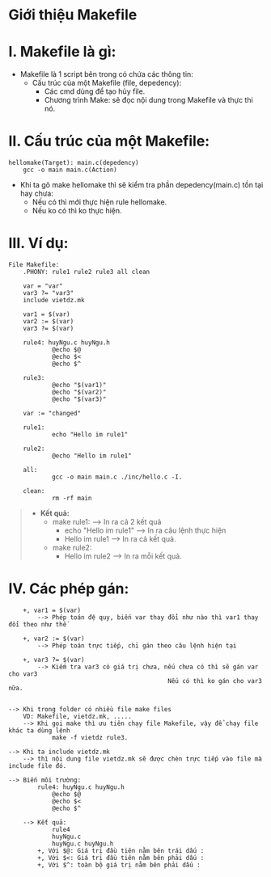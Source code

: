 # Giới thiệu Makefile
    
# I. Makefile là gì:
- Makefile là 1 script bên trong có chứa các thông tin:
  - Cấu trúc của một Makefile (file, depedency):
    - Các cmd dùng để tạo hủy file.
    - Chương trình Make: sẽ đọc nội dung trong Makefile và thực thi nó.

# II. Cấu trúc của một Makefile:
    hellomake(Target): main.c(depedency)
        gcc -o main main.c(Action)
-  Khi ta gõ make hellomake thì sẽ kiểm tra phần depedency(main.c) tồn tại hay chưa:
   -  Nếu có thì mới thực hiện rule hellomake.
   - Nếu ko có thì ko thực hiện.

# III. Ví dụ:
    File Makefile:
        .PHONY: rule1 rule2 rule3 all clean

        var = "var"
        var3 ?= "var3"
        include vietdz.mk

        var1 = $(var)
        var2 := $(var)
        var3 ?= $(var)

        rule4: huyNgu.c huyNgu.h
                @echo $@
                @echo $<
                @echo $^

        rule3:
                @echo "$(var1)"
                @echo "$(var2)"
                @echo "$(var3)"

        var := "changed"

        rule1:
                echo "Hello im rule1"

        rule2:
                @echo "Hello im rule1"

        all:
                gcc -o main main.c ./inc/hello.c -I.

        clean:
                rm -rf main


 >  - **Kết quả:**</br>
 >      - make rule1:               --> In ra cả 2 kết quả</br>
 >          - echo "Hello im rule1"  --> In ra câu lệnh thực hiện</br>
 >          - Hello im rule1         --> In ra cả kết quả.</br>
 >      - make rule2:</br>
 >          - Hello im rule2         --> In ra mỗi kết quả.</br>
        

# IV. Các phép gán:
        +, var1 = $(var) 
            --> Phép toán đệ quy, biến var thay đổi như nào thì var1 thay đổi theo như thế
        
        +, var2 := $(var)
            --> Phép toán trực tiếp, chỉ gán theo câu lệnh hiện tại

        +, var3 ?= $(var)
            --> Kiếm tra var3 có giá trị chưa, nếu chưa có thì sẽ gán var cho var3
                                                Nếu có thì ko gán cho var3 nữa.


    --> Khi trong folder có nhiều file make files
        VD: Makefile, vietdz.mk, .....
        --> Khi gọi make thì ưu tiên chạy file Makefile, vậy để chạy file khác ta dùng lệnh
                make -f vietdz rule3.

    --> Khi ta include vietdz.mk
        --> thì nội dung file vietdz.mk sẽ được chèn trực tiếp vào file mà include file đó.

    --> Biến môi trường: 
            rule4: huyNgu.c huyNgu.h
                @echo $@
                @echo $<
                @echo $^

        --> Kết quả:   
                rule4
                huyNgu.c
                huyNgu.c huyNgu.h
            +, Với $@: Giá trị đầu tiên nằm bên trái dấu :
            +, Với $<: Giá trị đầu tiên nằm bên phải dấu :
            +, Với $^: toàn bộ giá trị nằm bên phải dấu :
        
